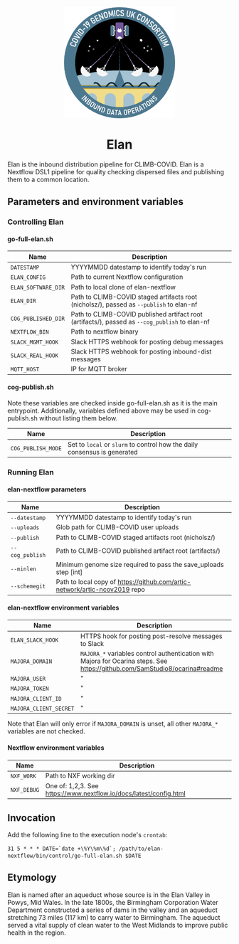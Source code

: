 <div align="center">
<p align="center">
   <img src="/images/inbound-ops-patch.png" alt="Inbound Data Operations Badge" width="250"> 
</p>
<h1 align="center">Elan</h1>
</div>

Elan is the inbound distribution pipeline for CLIMB-COVID.
Elan is a Nextflow DSL1 pipeline for quality checking dispersed files and publishing them to a common location.

## Parameters and environment variables

### Controlling Elan

#### go-full-elan.sh

| Name | Description |
| ---- | ----------- |
| `DATESTAMP` | YYYYMMDD datestamp to identify today's run |
| `ELAN_CONFIG` | Path to current Nextflow configuration |
| `ELAN_SOFTWARE_DIR` | Path to local clone of elan-nextflow |
| `ELAN_DIR` | Path to CLIMB-COVID staged artifacts root (nicholsz/), passed as `--publish` to elan-nf |
| `COG_PUBLISHED_DIR` | Path to CLIMB-COVID published artifact root (artifacts/), passed as `--cog_publish` to elan-nf |
| `NEXTFLOW_BIN` | Path to nextflow binary |
| `SLACK_MGMT_HOOK` | Slack HTTPS webhook for posting debug messages |
| `SLACK_REAL_HOOK` | Slack HTTPS webhook for posting inbound-dist messages |
| `MQTT_HOST` | IP for MQTT broker |

#### cog-publish.sh

Note these variables are checked inside go-full-elan.sh as it is the main entrypoint.
Additionally, variables defined above may be used in cog-publish.sh without listing them below.

| Name | Description |
| ---- | ----------- |
| `COG_PUBLISH_MODE` | Set to `local` or `slurm` to control how the daily consensus is generated |


### Running Elan

#### elan-nextflow parameters

| Name | Description |
| ---- | ----------- |
| `--datestamp` | YYYYMMDD datestamp to identify today's run |
| `--uploads` | Glob path for CLIMB-COVID user uploads |
| `--publish` | Path to CLIMB-COVID staged artifacts root (nicholsz/) |
| `--cog_publish` | Path to CLIMB-COVID published artifact root (artifacts/) |
| `--minlen` | Minimum genome size required to pass the save_uploads step [int] |
| `--schemegit` | Path to local copy of https://github.com/artic-network/artic-ncov2019 repo |


#### elan-nextflow environment variables

| Name | Description |
| ---- | ----------- |
| `ELAN_SLACK_HOOK` | HTTPS hook for posting post-resolve messages to Slack |
| `MAJORA_DOMAIN` | `MAJORA_*` variables control authentication with Majora for Ocarina steps. See https://github.com/SamStudio8/ocarina#readme |
| `MAJORA_USER` | " |
| `MAJORA_TOKEN` | " |
| `MAJORA_CLIENT_ID` | " |
| `MAJORA_CLIENT_SECRET` | " |

Note that Elan will only error if `MAJORA_DOMAIN` is unset, all other `MAJORA_*` variables are not checked.

#### Nextflow environment variables

| Name | Description |
| ---- | ----------- |
| `NXF_WORK` | Path to NXF working dir |
| `NXF_DEBUG` | One of: 1,2,3. See https://www.nextflow.io/docs/latest/config.html |


## Invocation

Add the following line to the execution node's `crontab`:

```
31 5 * * * DATE=`date +\%Y\%m\%d`; /path/to/elan-nextflow/bin/control/go-full-elan.sh $DATE
```

## Etymology

Elan is named after an aqueduct whose source is in the Elan Valley in Powys, Mid Wales.
In the late 1800s, the Birmingham Corporation Water Department constructed a series of dams in the valley and an aqueduct stretching 73 miles (117 km) to carry water to Birmingham. The aqueduct served a vital supply of clean water to the West Midlands to improve public health in the region.

